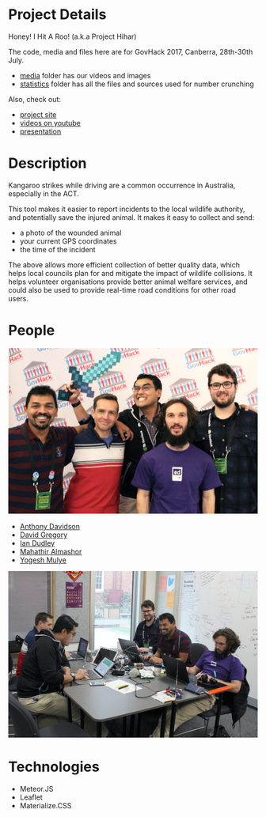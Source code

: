 Project Details
===============
Honey! I Hit A Roo!  (a.k.a Project Hihar)

The code, media and files here are for GovHack 2017, Canberra, 28th-30th July.
- [media](media) folder has our videos and images
- [statistics](statistics) folder has all the files and sources used for number crunching

Also, check out:
- [project site](https://sites.google.com/view/roohitgovhack/home)
- [videos on youtube](https://www.youtube.com/channel/UC223eivQzQM5Z98YyBuf73w)
- [presentation](/media/main-presentation.pdf)

Description
===========
Kangaroo strikes while driving are a common occurrence in Australia, especially in the ACT.

This tool makes it easier to report incidents to the local wildlife authority, and potentially save the injured animal. It makes it easy to collect and send:
- a photo of the wounded animal
- your current GPS coordinates
- the time of the incident

The above allows more efficient collection of better quality data, which helps local councils plan for and mitigate the impact of wildlife collisions. It helps volunteer organisations provide better animal welfare services, and could also be used to provide real-time road conditions for other road users.

People
======
![Team Photo](/media/team-photo.jpg)

- [Anthony Davidson](https://twitter.com/ANTSstats)
- [David Gregory](http://davidgregory.com.au)
- [Ian Dudley](http://iandudley.com)
- [Mahathir Almashor](https://ma-al.github.io)
- [Yogesh Mulye](https://www.linkedin.com/in/yogesh-mulye-2241572a/)

![Team Work](/media/team-work.jpg)

Technologies
============
- Meteor.JS
- Leaflet
- Materialize.CSS